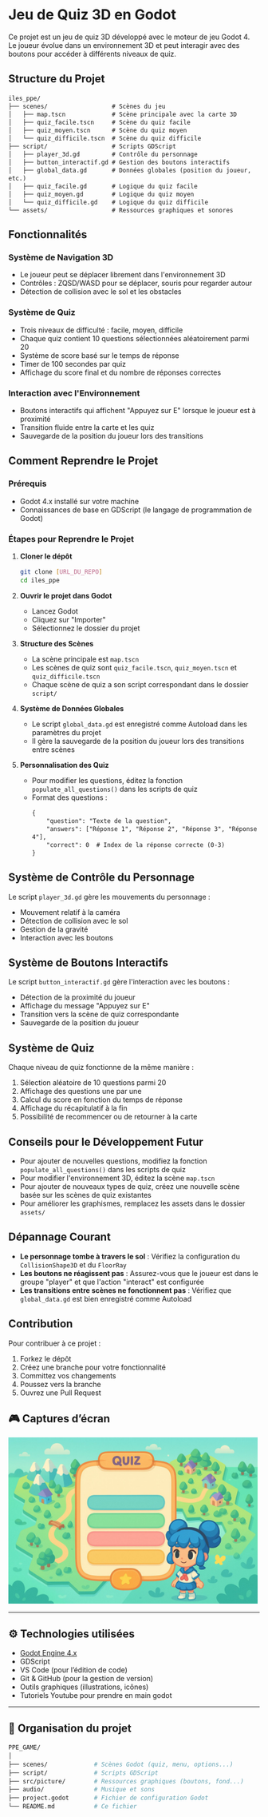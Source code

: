 # Jeu de Quiz 3D en Godot

Ce projet est un jeu de quiz 3D développé avec le moteur de jeu Godot 4. Le joueur évolue dans un environnement 3D et peut interagir avec des boutons pour accéder à différents niveaux de quiz.

## Structure du Projet

```
iles_ppe/
├── scenes/                  # Scènes du jeu
│   ├── map.tscn             # Scène principale avec la carte 3D
│   ├── quiz_facile.tscn     # Scène du quiz facile
│   ├── quiz_moyen.tscn      # Scène du quiz moyen
│   └── quiz_difficile.tscn  # Scène du quiz difficile
├── script/                  # Scripts GDScript
│   ├── player_3d.gd         # Contrôle du personnage
│   ├── button_interactif.gd # Gestion des boutons interactifs
│   ├── global_data.gd       # Données globales (position du joueur, etc.)
│   ├── quiz_facile.gd       # Logique du quiz facile
│   ├── quiz_moyen.gd        # Logique du quiz moyen
│   └── quiz_difficile.gd    # Logique du quiz difficile
└── assets/                  # Ressources graphiques et sonores
```

## Fonctionnalités

### Système de Navigation 3D
- Le joueur peut se déplacer librement dans l'environnement 3D
- Contrôles : ZQSD/WASD pour se déplacer, souris pour regarder autour
- Détection de collision avec le sol et les obstacles

### Système de Quiz
- Trois niveaux de difficulté : facile, moyen, difficile
- Chaque quiz contient 10 questions sélectionnées aléatoirement parmi 20
- Système de score basé sur le temps de réponse
- Timer de 100 secondes par quiz
- Affichage du score final et du nombre de réponses correctes

### Interaction avec l'Environnement
- Boutons interactifs qui affichent "Appuyez sur E" lorsque le joueur est à proximité
- Transition fluide entre la carte et les quiz
- Sauvegarde de la position du joueur lors des transitions

## Comment Reprendre le Projet

### Prérequis
- Godot 4.x installé sur votre machine
- Connaissances de base en GDScript (le langage de programmation de Godot)

### Étapes pour Reprendre le Projet

1. **Cloner le dépôt**
   ```bash
   git clone [URL_DU_REPO]
   cd iles_ppe
   ```

2. **Ouvrir le projet dans Godot**
   - Lancez Godot
   - Cliquez sur "Importer"
   - Sélectionnez le dossier du projet

3. **Structure des Scènes**
   - La scène principale est `map.tscn`
   - Les scènes de quiz sont `quiz_facile.tscn`, `quiz_moyen.tscn` et `quiz_difficile.tscn`
   - Chaque scène de quiz a son script correspondant dans le dossier `script/`

4. **Système de Données Globales**
   - Le script `global_data.gd` est enregistré comme Autoload dans les paramètres du projet
   - Il gère la sauvegarde de la position du joueur lors des transitions entre scènes

5. **Personnalisation des Quiz**
   - Pour modifier les questions, éditez la fonction `populate_all_questions()` dans les scripts de quiz
   - Format des questions :
     ```gdscript
     {
         "question": "Texte de la question",
         "answers": ["Réponse 1", "Réponse 2", "Réponse 3", "Réponse 4"],
         "correct": 0  # Index de la réponse correcte (0-3)
     }
     ```

## Système de Contrôle du Personnage

Le script `player_3d.gd` gère les mouvements du personnage :
- Mouvement relatif à la caméra
- Détection de collision avec le sol
- Gestion de la gravité
- Interaction avec les boutons

## Système de Boutons Interactifs

Le script `button_interactif.gd` gère l'interaction avec les boutons :
- Détection de la proximité du joueur
- Affichage du message "Appuyez sur E"
- Transition vers la scène de quiz correspondante
- Sauvegarde de la position du joueur

## Système de Quiz

Chaque niveau de quiz fonctionne de la même manière :
1. Sélection aléatoire de 10 questions parmi 20
2. Affichage des questions une par une
3. Calcul du score en fonction du temps de réponse
4. Affichage du récapitulatif à la fin
5. Possibilité de recommencer ou de retourner à la carte

## Conseils pour le Développement Futur

- Pour ajouter de nouvelles questions, modifiez la fonction `populate_all_questions()` dans les scripts de quiz
- Pour modifier l'environnement 3D, éditez la scène `map.tscn`
- Pour ajouter de nouveaux types de quiz, créez une nouvelle scène basée sur les scènes de quiz existantes
- Pour améliorer les graphismes, remplacez les assets dans le dossier `assets/`

## Dépannage Courant

- **Le personnage tombe à travers le sol** : Vérifiez la configuration du `CollisionShape3D` et du `FloorRay`
- **Les boutons ne réagissent pas** : Assurez-vous que le joueur est dans le groupe "player" et que l'action "interact" est configurée
- **Les transitions entre scènes ne fonctionnent pas** : Vérifiez que `global_data.gd` est bien enregistré comme Autoload

## Contribution

Pour contribuer à ce projet :
1. Forkez le dépôt
2. Créez une branche pour votre fonctionnalité
3. Committez vos changements
4. Poussez vers la branche
5. Ouvrez une Pull Request


## 🎮 Captures d’écran

<img src="src/picture/fond.jpeg" width="500"/>

---

## ⚙️ Technologies utilisées

- [Godot Engine 4.x](https://godotengine.org/)
- GDScript
- VS Code (pour l’édition de code)
- Git & GitHub (pour la gestion de version)
- Outils graphiques (illustrations, icônes)
- Tutoriels Youtube pour prendre en main godot 

---

## 📂 Organisation du projet

```bash
PPE_GAME/
│
├── scenes/             # Scènes Godot (quiz, menu, options...)
├── script/             # Scripts GDScript
├── src/picture/        # Ressources graphiques (boutons, fond...)
├── audio/              # Musique et sons
├── project.godot       # Fichier de configuration Godot
└── README.md           # Ce fichier
